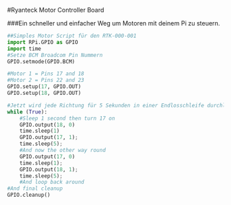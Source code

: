 <!--
---
name: Ryanteck Motor Controller Board
manufacturer: Ryanteck
url: http://www.ryanteck.uk/store/ryanteck-rpi-motor-controller-board
buy: http://www.ryanteck.uk/store/ryanteck-rpi-motor-controller-board
description: A budget motor controller with quick start guides.
pincount: 26
pin:
  '11':
    name: Motor 1 A
    direction: output
    active: high
  '12':
    name: Motor 1 B
    direction: output
    active: high
  '15':
    name: Motor 2 A
    direction: output
    active: high
  '16':
    name: Motor 2 B
    direction: output
    active: high
-->
#Ryanteck Motor Controller Board

###Ein schneller und einfacher Weg um Motoren mit deinem Pi zu steuern.

```python
##Simples Motor Script für den RTK-000-001
import RPi.GPIO as GPIO
import time
#Setze BCM Broadcom Pin Nummern
GPIO.setmode(GPIO.BCM)

#Motor 1 = Pins 17 and 18
#Motor 2 = Pins 22 and 23
GPIO.setup(17, GPIO.OUT)
GPIO.setup(18, GPIO.OUT)

#Jetzt wird jede Richtung für 5 Sekunden in einer Endlosschleife durchlaufen.
while (True):
	#Sleep 1 second then turn 17 on
	GPIO.output(18, 0)
	time.sleep(1)
	GPIO.output(17, 1);
	time.sleep(5);
	#And now the other way round
	GPIO.output(17, 0)
	time.sleep(1);
	GPIO.output(18, 1);
	time.sleep(5);
	#And loop back around
#And final cleanup
GPIO.cleanup()
```
